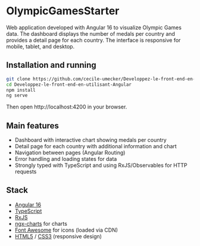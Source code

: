 # OlympicGamesStarter


Web application developed with Angular 16 to visualize Olympic Games data. The dashboard displays the number of medals per country and provides a detail page for each country. The interface is responsive for mobile, tablet, and desktop.

## Installation and running
```bash
git clone https://github.com/cecile-umecker/Developpez-le-front-end-en-utilisant-Angular
cd Developpez-le-front-end-en-utilisant-Angular
npm install
ng serve
```

Then open http://localhost:4200 in your browser.

## Main features

- Dashboard with interactive chart showing medals per country
- Detail page for each country with additional information and chart
- Navigation between pages (Angular Routing)
- Error handling and loading states for data
- Strongly typed with TypeScript and using RxJS/Observables for HTTP requests

## Stack

- [Angular 16](https://v16.angular.io/docs)
- [TypeScript](https://www.typescriptlang.org/docs/)
- [RxJS](https://rxjs.dev/guide/overview)
- [ngx-charts](https://www.npmjs.com/package/@swimlane/ngx-charts) for charts
- [Font Awesome](https://fontawesome.com/icons) for icons (loaded via CDN)
- [HTML5](https://developer.mozilla.org/en-US/docs/Web/HTML) / [CSS3](https://developer.mozilla.org/en-US/docs/Web/CSS) (responsive design)